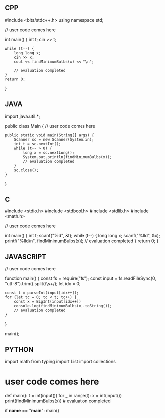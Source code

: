 ## CPP

#include <bits/stdc++.h>
using namespace std;

// user code comes here


int main() {
    int t;
    cin >> t;

    while (t--) {
        long long x;
        cin >> x;
        cout << findMinimumBulbs(x) << "\n";
        
        // evaluation completed
    }
    return 0;
}

## JAVA

import java.util.*;

public class Main {
    // user code comes here
    

    public static void main(String[] args) {
        Scanner sc = new Scanner(System.in);
        int t = sc.nextInt();
        while (t-- > 0) {
            long x = sc.nextLong();
            System.out.println(findMinimumBulbs(x));
            // evaluation completed
        }
        sc.close();
    }
}

## C

#include <stdio.h>
#include <stdbool.h>
#include <stdlib.h>
#include <math.h>


// user code comes here


int main() {
    int t;
    scanf("%d", &t);
    while (t--) {
        long long x;
        scanf("%lld", &x);
        printf("%lld\n", findMinimumBulbs(x));
        // evaluation completed
    }
    return 0;
}

## JAVASCRIPT

// user code comes here


function main() {
    const fs = require("fs");
    const input = fs.readFileSync(0, "utf-8").trim().split(/\s+/);
    let idx = 0;

    const t = parseInt(input[idx++]);
    for (let tc = 0; tc < t; tc++) {
        const x = BigInt(input[idx++]);
        console.log(findMinimumBulbs(x).toString());
        // evaluation completed
    }
}

main();

## PYTHON

import math
from typing import List
import collections

# user code comes here

def main():
    t = int(input())
    for _ in range(t):
        x = int(input())
        print(findMinimumBulbs(x))
        # evaluation completed

if __name__ == "__main__":
    main()
